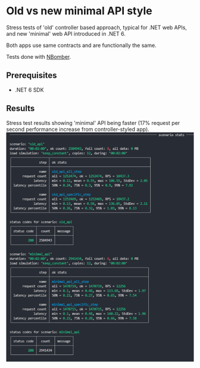 # Old vs new minimal API style

Stress tests of 'old' controller based approach, typical for .NET web APIs, and new 'minimal' web API introduced in .NET 6.

Both apps use same contracts and are functionally the same.

Tests done with [NBomber](https://github.com/PragmaticFlow/NBomber).

## Prerequisites

* .NET 6 SDK

## Results

Stress test results showing 'minimal' API being faster (17% request per second performance increase from controller-styled app).  
<img src="StressTests/media/results.PNG" alt="results" />
